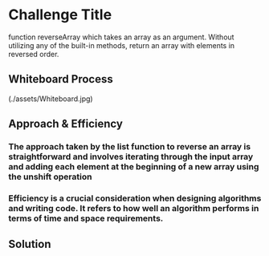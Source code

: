 
# Challenge Title
function reverseArray which takes an array as an argument. Without utilizing any of the built-in methods, return an array with elements in reversed order.

## Whiteboard Process
(./assets/Whiteboard.jpg)

## Approach & Efficiency
### The approach taken by the list function to reverse an array is straightforward and involves iterating through the input array and adding each element at the beginning of a new array using the unshift operation 
### Efficiency is a crucial consideration when designing algorithms and writing code. It refers to how well an algorithm performs in terms of time and space requirements.

## Solution
<!-- Show how to run your code, and examples of it in action -->

